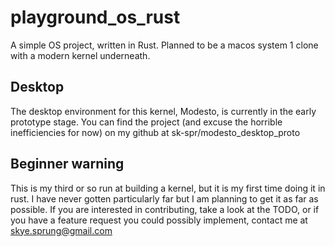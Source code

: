 # playground_os_rust
A simple OS project, written in Rust. Planned to be a macos system 1 clone with a modern kernel underneath.

## Desktop
The desktop environment for this kernel, Modesto, is currently in the early prototype stage. You can find the project (and excuse the horrible inefficiencies for now) on my github at sk-spr/modesto_desktop_proto

## Beginner warning
This is my third or so run at building a kernel, but it is my first time doing it in rust. I have never gotten particularly far but I am planning to get it as far as possible. If you are interested in contributing, take a look at the TODO, or if you have a feature request you could possibly implement, contact me at skye.sprung@gmail.com
